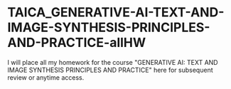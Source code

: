 # TAICA_GENERATIVE-AI-TEXT-AND-IMAGE-SYNTHESIS-PRINCIPLES-AND-PRACTICE-allHW
I will place all my homework for the course "GENERATIVE AI: TEXT AND IMAGE SYNTHESIS PRINCIPLES AND PRACTICE" here for subsequent review or anytime access.
